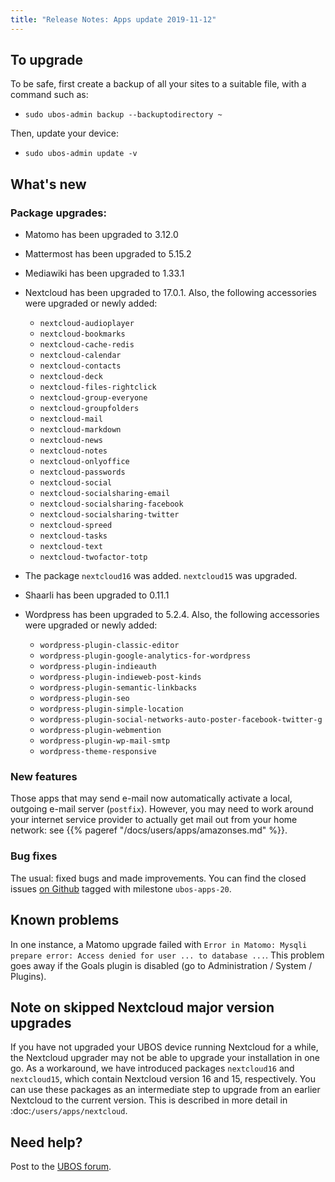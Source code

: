 ```yaml
---
title: "Release Notes: Apps update 2019-11-12"
---
```


## To upgrade

To be safe, first create a backup of all your sites to a suitable file, with a
command such as:

* ``sudo ubos-admin backup --backuptodirectory ~``

Then, update your device:

* ``sudo ubos-admin update -v``

## What's new

### Package upgrades:

* Matomo has been upgraded to 3.12.0

* Mattermost has been upgraded to 5.15.2

* Mediawiki has been upgraded to 1.33.1

* Nextcloud has been upgraded to 17.0.1. Also, the following accessories were upgraded or
  newly added:

  * ``nextcloud-audioplayer``
  * ``nextcloud-bookmarks``
  * ``nextcloud-cache-redis``
  * ``nextcloud-calendar``
  * ``nextcloud-contacts``
  * ``nextcloud-deck``
  * ``nextcloud-files-rightclick``
  * ``nextcloud-group-everyone``
  * ``nextcloud-groupfolders``
  * ``nextcloud-mail``
  * ``nextcloud-markdown``
  * ``nextcloud-news``
  * ``nextcloud-notes``
  * ``nextcloud-onlyoffice``
  * ``nextcloud-passwords``
  * ``nextcloud-social``
  * ``nextcloud-socialsharing-email``
  * ``nextcloud-socialsharing-facebook``
  * ``nextcloud-socialsharing-twitter``
  * ``nextcloud-spreed``
  * ``nextcloud-tasks``
  * ``nextcloud-text``
  * ``nextcloud-twofactor-totp``

* The package ``nextcloud16`` was added. ``nextcloud15`` was upgraded.

* Shaarli has been upgraded to 0.11.1

* Wordpress has been upgraded to 5.2.4. Also, the following accessories were upgraded or
  newly added:

  * ``wordpress-plugin-classic-editor``
  * ``wordpress-plugin-google-analytics-for-wordpress``
  * ``wordpress-plugin-indieauth``
  * ``wordpress-plugin-indieweb-post-kinds``
  * ``wordpress-plugin-semantic-linkbacks``
  * ``wordpress-plugin-seo``
  * ``wordpress-plugin-simple-location``
  * ``wordpress-plugin-social-networks-auto-poster-facebook-twitter-g``
  * ``wordpress-plugin-webmention``
  * ``wordpress-plugin-wp-mail-smtp``
  * ``wordpress-theme-responsive``

### New features

Those apps that may send e-mail now automatically activate a local, outgoing e-mail server
(``postfix``). However, you may need to work around your internet service provider to
actually get mail out from your home network: see {{% pageref "/docs/users/apps/amazonses.md" %}}.

### Bug fixes

The usual: fixed bugs and made improvements. You can find the closed issues
[on Github](https://github.com/uboslinux/) tagged with milestone ``ubos-apps-20``.

## Known problems

In one instance, a Matomo upgrade failed with ``Error in Matomo: Mysqli prepare error:
Access denied for user ... to database ...``. This problem goes away if the Goals plugin
is disabled (go to Administration / System / Plugins).

## Note on skipped Nextcloud major version upgrades

If you have not upgraded your UBOS device running Nextcloud for a while, the Nextcloud
upgrader may not be able to upgrade your installation in one go. As a workaround, we have
introduced packages ``nextcloud16`` and ``nextcloud15``, which contain Nextcloud version
16 and 15, respectively. You can use these packages as an intermediate step to upgrade
from an earlier Nextcloud to the current version. This is described in more detail in
:doc:`/users/apps/nextcloud`.

## Need help?

Post to the [UBOS forum](https://forum.ubos.net/).
